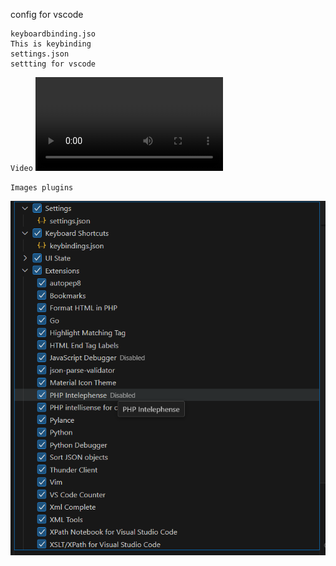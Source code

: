 config for vscode

```
keyboardbinding.jso
This is keybinding
settings.json
settting for vscode
```

`Video`
<video src="https://raw.githubusercontent.com/radiaku/vscodepublicconfig/main/ss/vsdc-sr%202024-02-21%2015-57-24.mp4"></video

`Images plugins`

![plugin screenshot](https://github.com/radiaku/vscodepublicconfig/blob/main/ss/plugins.png?raw=true)
